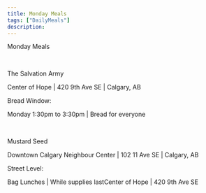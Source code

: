 ```yaml
---
title: Monday Meals
tags: ["DailyMeals"]
description: 
---
```


<span class="subHeader">Monday Meals</span>

<br>

The Salvation Army

Center of Hope | 420 9th Ave SE | Calgary, AB

Bread Window:

Monday 1:30pm to 3:30pm | Bread for everyone

<br>

Mustard Seed

Downtown Calgary Neighbour Center | 102 11 Ave SE | Calgary, AB

Street Level:

Bag Lunches | While supplies lastCenter of Hope | 420 9th Ave SE
